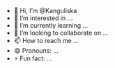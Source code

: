 - 👋 Hi, I’m @Kanguliska
- 👀 I’m interested in ...
- 🌱 I’m currently learning ...
- 💞️ I’m looking to collaborate on ...
- 📫 How to reach me ...
- 😄 Pronouns: ...
- ⚡ Fun fact: ...

<!---
Kanguliska/Kanguliska is a ✨ special ✨ repository because its `README.md` (this file) appears on your GitHub profile.
You can click the Preview link to take a look at your changes.
--->

